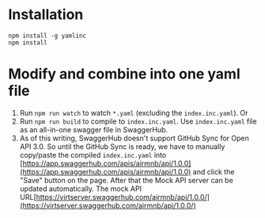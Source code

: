 # Installation

```
npm install -g yamlinc
npm install
```

# Modify and combine into one yaml file
1. Run `npm run watch` to watch `*.yaml` (excluding the `index.inc.yaml`). Or
2. Run `npm run build` to compile to `index.inc.yaml`. Use `index.inc.yaml` file as an all-in-one swagger file in SwaggerHub.
3. As of this writing, SwaggerHub doesn't support GitHub Sync for Open API 3.0. So until the GitHub Sync is ready, we have to manually copy/paste the compiled `index.inc.yaml` into [https://app.swaggerhub.com/apis/airmnb/api/1.0.0](https://app.swaggerhub.com/apis/airmnb/api/1.0.0) and click the "Save" button on the page. After that the Mock API server can be updated automatically. 
  The mock API URL[https://virtserver.swaggerhub.com/airmnb/api/1.0.0/](https://virtserver.swaggerhub.com/airmnb/api/1.0.0/)

